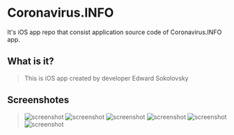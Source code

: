 # Coronavirus.INFO
It's iOS app repo that consist application source code of Coronavirus.INFO app.
## What is it?
> This is iOS app created by developer Edward Sokolovsky
## Screenshotes
> ![screenshot](https://github.com/EdwardSokolovsky/Coronavirus.INFO/blob/master/screenshotes/s1.PNG)
> ![screenshot](https://github.com/EdwardSokolovsky/Coronavirus.INFO/blob/master/screenshotes/s2.PNG)
> ![screenshot](https://github.com/EdwardSokolovsky/Coronavirus.INFO/blob/master/screenshotes/s3.PNG)
> ![screenshot](https://github.com/EdwardSokolovsky/Coronavirus.INFO/blob/master/screenshotes/s4.PNG)
> ![screenshot](https://github.com/EdwardSokolovsky/Coronavirus.INFO/blob/master/screenshotes/s5.PNG)
> ![screenshot](https://github.com/EdwardSokolovsky/Coronavirus.INFO/blob/master/screenshotes/s6.PNG)
